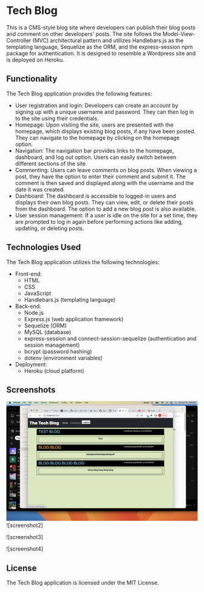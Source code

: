 # Tech Blog

This is a CMS-style blog site where developers can publish their blog posts and comment on other developers' posts. The site follows the Model-View-Controller (MVC) architectural pattern and utilizes Handlebars.js as the templating language, Sequelize as the ORM, and the express-session npm package for authentication. It is designed to resemble a Wordpress site and is deployed on Heroku.

## Functionality

The Tech Blog application provides the following features:

- User registration and login: Developers can create an account by signing up with a unique username and password. They can then log in to the site using their credentials.
- Homepage: Upon visiting the site, users are presented with the homepage, which displays existing blog posts, if any have been posted. They can navigate to the homepage by clicking on the homepage option.
- Navigation: The navigation bar provides links to the homepage, dashboard, and log out option. Users can easily switch between different sections of the site.
- Commenting: Users can leave comments on blog posts. When viewing a post, they have the option to enter their comment and submit it. The comment is then saved and displayed along with the username and the date it was created.
- Dashboard: The dashboard is accessible to logged-in users and displays their own blog posts. They can view, edit, or delete their posts from the dashboard. The option to add a new blog post is also available.
- User session management: If a user is idle on the site for a set time, they are prompted to log in again before performing actions like adding, updating, or deleting posts.

## Technologies Used

The Tech Blog application utilizes the following technologies:

- Front-end:
  - HTML
  - CSS
  - JavaScript
  - Handlebars.js (templating language)
- Back-end:
  - Node.js
  - Express.js (web application framework)
  - Sequelize (ORM)
  - MySQL (database)
  - express-session and connect-session-sequelize (authentication and session management)
  - bcrypt (password hashing)
  - dotenv (environment variables)
- Deployment:
  - Heroku (cloud platform)

## Screenshots

![screenshot1](https://github.com/Jflatley487/14-MVC/blob/aa99f2980199a1bf35e5f983d10b2b121e05be1d/Screenshot%202023-06-10%20at%201.48.26%20PM.png)
![screenshot2]

![screenshot3]

![screenshot4]

## License
The Tech Blog application is licensed under the MIT License.
